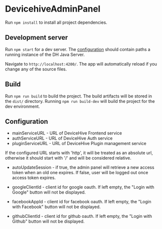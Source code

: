 # DevicehiveAdminPanel

Run `npm install` to install all project dependencies.

## Development server

Run `npm start` for a dev server. The [configuration](src/environments/environment.ts) should contain paths a running
instance of the DH Java Server.

Navigate to `http://localhost:4200/`. The app will automatically reload if you change any of the source files.

## Build

Run `npm run build` to build the project. The build artifacts will be stored in the `dist/` directory.
Running `npm run build-dev` will build the project for the dev environment.

## Configuration
* mainServiceURL - URL of DeviceHive Frontend service
* authServiceURL - URL of DeviceHive Auth service
* pluginServiceURL - URL of DeviceHive Plugin management service

If the configured URL starts with 'http', it will be treated as an absolute url, otherwise it should start
with '/' and will be considered relative.

* autoUpdateSession - if true, the admin panel will retrieve a new access token when an old one expires. If false,
user will be logged out once access token expires.

* googleClientId - client id for google oauth. If left empty, the "Login with Google" button will not be displayed.

* facebookAppId - client id for facebook oauth. If left empty, the "Login with Facebook" button will not be displayed.

* githubClientId - client id for github oauth. If left empty, the "Login with Github" button will not be displayed.
